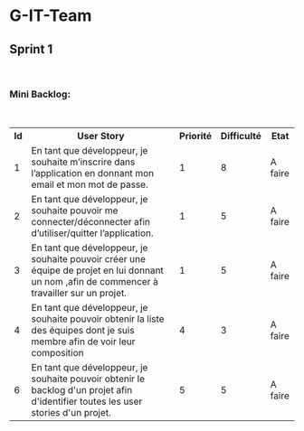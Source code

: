 # G-IT-Team
<h2> Sprint 1</h2> </br>
<h3> Mini Backlog:</h3> </br>
<table style="width:100%">
<tr>
	<th>Id</th>
	<th>User Story</th> 
	<th>Priorité</th>
	<th>Difficulté</th>
	<th>Etat</th>
</tr>
<tr>
	<td>1</td>
	<td>En tant que développeur, je souhaite m’inscrire dans l’application en donnant mon email et mon mot de passe.</td> 
	<td>1</td>
	<td>8</td>
	<td>A faire</td>
</tr>

<tr>
	<td>2</td>
	<td>En tant que développeur, je souhaite pouvoir me connecter/déconnecter afin d’utiliser/quitter l’application.</td> 
	<td>1</td>
	<td>5</td>
	<td>A faire</td>
</tr>

<tr>
	<td>3</td>
	<td>En tant que développeur, je souhaite pouvoir créer une équipe de projet en lui donnant un nom ,afin de commencer à travailler sur un projet.</td> 
	<td>1</td>
	<td>5</td>
	<td>A faire</td>
</tr>

<tr>
	<td>4</td>
	<td>En tant que développeur, je souhaite pouvoir obtenir la liste des équipes dont je suis membre afin de voir leur composition</td> 
	<td>4</td>
	<td>3</td>
	<td>A faire</td>
</tr>
<tr>
	<td>6</td>
	<td>En tant que développeur, je souhaite pouvoir obtenir le backlog d'un projet afin d'identifier toutes les user stories d'un projet.</td> 
	<td>5</td>
	<td>5</td>
	<td>A faire</td>
</tr>
</table>

